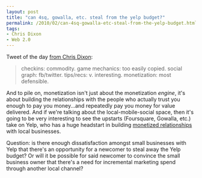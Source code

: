 ```yaml
---
layout: post
title: "can 4sq, gowalla, etc. steal from the yelp budget?"
permalink: /2010/02/can-4sq-gowalla-etc-steal-from-the-yelp-budget.html
tags:
- Chris Dixon
- Web 2.0
---
```


Tweet of the day [from Chris Dixon](http://twitter.com/cdixon/status/9021780459):

> checkins: commodity. game mechanics: too easily copied. social graph: fb/twitter. tips/recs: v. interesting. monetization: most defensible.

And to pile on, monetization isn't just about the monetization _engine_, it's about building the relationships with the people who actually trust you enough to pay you money...and repeatedly pay you money for value delivered. And if we're talking about the local-mobile-social space, then it's going to be very interesting to see the upstarts (Foursquare, Gowalla, etc.) take on Yelp, who has a huge headstart in building [monetized relationships](http://www.yelp.com/business) with local businesses.

Question: is there enough dissatisfaction amongst small businesses with Yelp that there's an opportunity for a newcomer to steal away the Yelp budget? Or will it be possible for said newcomer to convince the small business owner that there's a need for incremental marketing spend through another local channel?